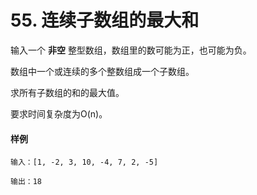 # 55. 连续子数组的最大和

输入一个 **非空** 整型数组，数组里的数可能为正，也可能为负。

数组中一个或连续的多个整数组成一个子数组。

求所有子数组的和的最大值。

要求时间复杂度为O(n)。

#### 样例

```
输入：[1, -2, 3, 10, -4, 7, 2, -5]

输出：18
```